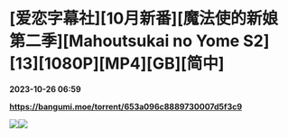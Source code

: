 # [爱恋字幕社][10月新番][魔法使的新娘 第二季][Mahoutsukai no Yome S2][13][1080P][MP4][GB][简中]

**2023-10-26 06:59**

**https://bangumi.moe/torrent/653a096c8889730007d5f3c9**

![](https://ptpimg.me/742iu9.jpg)![](https://i.loli.net/2021/03/19/Cp1BvFYEu5wVzkK.jpg)